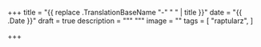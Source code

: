 +++
title = "{{ replace .TranslationBaseName "-" " " | title }}"
date = "{{ .Date }}"
draft = true
description = """
"""
image = ""
tags = [ "raptularz", ]

+++

<!--more-->
